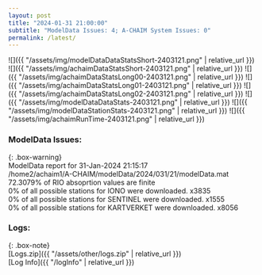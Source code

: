 ```yaml
---
layout: post
title: "2024-01-31 21:00:00"
subtitle: "ModelData Issues: 4; A-CHAIM System Issues: 0"
permalink: /latest/
---
```


![]({{ "/assets/img/modelDataDataStatsShort-2403121.png" | relative_url }})
![]({{ "/assets/img/achaimDataStatsShort-2403121.png" | relative_url }})
![]({{ "/assets/img/achaimDataStatsLong00-2403121.png" | relative_url }})
![]({{ "/assets/img/achaimDataStatsLong01-2403121.png" | relative_url }})
![]({{ "/assets/img/achaimDataStatsLong02-2403121.png" | relative_url }})
![]({{ "/assets/img/modelDataDataStats-2403121.png" | relative_url }})
![]({{ "/assets/img/modelDataStationStats-2403121.png" | relative_url }})
![]({{ "/assets/img/achaimRunTime-2403121.png" | relative_url }})


### ModelData Issues:  
  
{: .box-warning}  
 ModelData report for 31-Jan-2024 21:15:17   
 /home2/achaim1/A-CHAIM/modelData/2024/031/21/modelData.mat   
 72.3079% of RIO absoprtion values are finite   
 0% of all possible stations for IONO were downloaded. x3835   
 0% of all possible stations for SENTINEL were downloaded. x1555   
 0% of all possible stations for KARTVERKET were downloaded. x8056   
  


### Logs:  
  
{: .box-note}  
[Logs.zip]({{ "/assets/other/logs.zip" | relative_url }})  
[Log Info]({{ "/logInfo" | relative_url }})  
